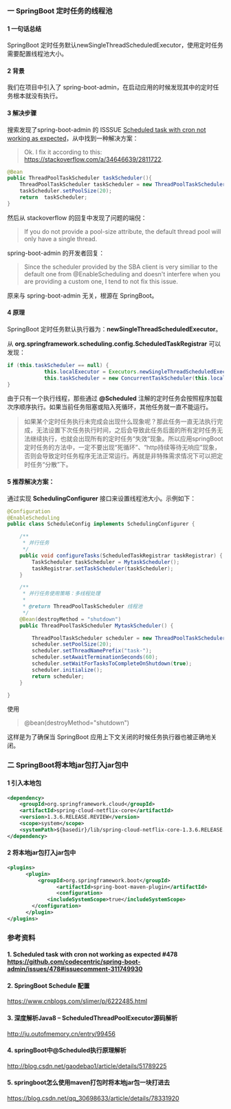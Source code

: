 ### 一 SpringBoot 定时任务的线程池
#### 1 一句话总结
SpringBoot 定时任务默认newSingleThreadScheduledExecutor，使用定时任务需要配置线程池大小。

#### 2 背景
我们在项目中引入了 spring-boot-admin，在启动应用的时候发现其中的定时任务根本就没有执行。

#### 3 解决步骤
搜索发现了spring-boot-admin 的 ISSSUE  [Scheduled task with cron not working as expected](https://github.com/codecentric/spring-boot-admin/issues/478#issuecomment-311749930)，从中找到一种解决方案：

> Ok. I fix it according to this: https://stackoverflow.com/a/34646639/2811722.

```java
@Bean
public ThreadPoolTaskScheduler taskScheduler(){
    ThreadPoolTaskScheduler taskScheduler = new ThreadPoolTaskScheduler();
    taskScheduler.setPoolSize(20);
    return  taskScheduler;
}

```

然后从 stackoverflow 的回复中发现了问题的端倪：
> If you do not provide a pool-size attribute, the default thread pool will only have a single thread.

spring-boot-admin 的开发者回复：
>Since the scheduler provided by the SBA client is very similiar to the default one from @EnableScheduling and doesn't interfere when you are providing a custom one, I tend to not fix this issue.

原来与 spring-boot-admin 无关，根源在 SpringBoot。

#### 4 原理
SpringBoot 定时任务默认执行器为：**newSingleThreadScheduledExecutor**。

从 **org.springframework.scheduling.config.ScheduledTaskRegistrar** 可以发现：
```java
if (this.taskScheduler == null) {
            this.localExecutor = Executors.newSingleThreadScheduledExecutor();
            this.taskScheduler = new ConcurrentTaskScheduler(this.localExecutor);
}
```
由于只有一个执行线程，那些通过 **@Scheduled** 注解的定时任务会按照程序加载次序顺序执行。如果当前任务阻塞或陷入死循环，其他任务就一直不能运行。

> 如果某个定时任务执行未完成会出现什么现象呢？那此任务一直无法执行完成，无法设置下次任务执行时间，之后会导致此任务后面的所有定时任务无法继续执行，也就会出现所有的定时任务“失效”现象。所以应用springBoot定时任务的方法中，一定不要出现“死循环”、“http持续等待无响应”现象，否则会导致定时任务程序无法正常运行。再就是非特殊需求情况下可以把定时任务“分散”下。

#### 5 推荐解决方案：
通过实现 **SchedulingConfigurer** 接口来设置线程池大小。示例如下：
```java
@Configuration
@EnableScheduling
public class ScheduleConfig implements SchedulingConfigurer {

    /**
     * 并行任务
     */
    public void configureTasks(ScheduledTaskRegistrar taskRegistrar) {
        TaskScheduler taskScheduler = MytaskScheduler();
        taskRegistrar.setTaskScheduler(taskScheduler);
    }

    /**
     * 并行任务使用策略：多线程处理
     *
     * @return ThreadPoolTaskScheduler 线程池
     */
    @Bean(destroyMethod = "shutdown")
    public ThreadPoolTaskScheduler MytaskScheduler() {

        ThreadPoolTaskScheduler scheduler = new ThreadPoolTaskScheduler();
        scheduler.setPoolSize(20);
        scheduler.setThreadNamePrefix("task-");
        scheduler.setAwaitTerminationSeconds(60);
        scheduler.setWaitForTasksToCompleteOnShutdown(true);
        scheduler.initialize();
        return scheduler;
    }

}
```

使用
> @bean(destroyMethod="shutdown")

这样是为了确保当 SpringBoot 应用上下文关闭的时候任务执行器也被正确地关闭。

### 二 SpringBoot将本地jar包打入jar包中
#### 1 引入本地包
```xml
<dependency>
    <groupId>org.springframework.cloud</groupId>
    <artifactId>spring-cloud-netflix-core</artifactId>
    <version>1.3.6.RELEASE.REVIEW</version>
    <scope>system</scope>
    <systemPath>${basedir}/lib/spring-cloud-netflix-core-1.3.6.RELEASE.REVIEW.jar</systemPath>
</dependency>
```

#### 2 将本地jar包打入jar包中
```xml
<plugins>
      <plugin>
          <groupId>org.springframework.boot</groupId>
                <artifactId>spring-boot-maven-plugin</artifactId>
                <configuration>
             <includeSystemScope>true</includeSystemScope>
        </configuration>
      </plugin>
</plugins>
```

### 参考资料
#### 1. Scheduled task with cron not working as expected #478 https://github.com/codecentric/spring-boot-admin/issues/478#issuecomment-311749930

#### 2. SpringBoot Schedule 配置
https://www.cnblogs.com/slimer/p/6222485.html

#### 3. 深度解析Java8 – ScheduledThreadPoolExecutor源码解析
http://ju.outofmemory.cn/entry/99456

#### 4. springBoot中@Scheduled执行原理解析
http://blog.csdn.net/gaodebao1/article/details/51789225

#### 5. springboot怎么使用maven打包时将本地jar包一块打进去
https://blog.csdn.net/qq_30698633/article/details/78331920
